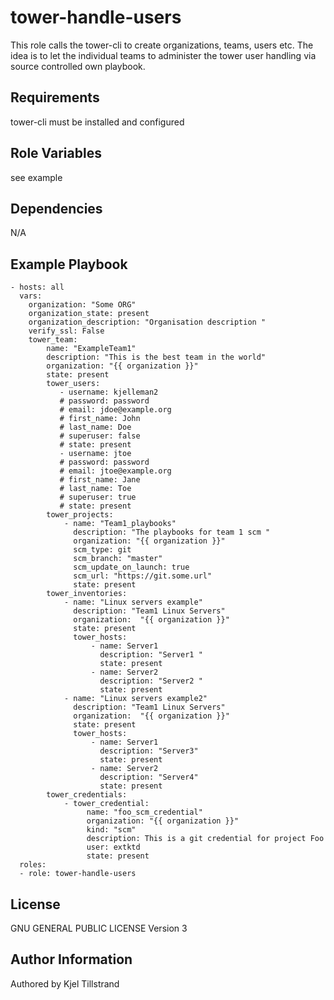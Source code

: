 tower-handle-users
=========

This role calls the tower-cli to create organizations, teams, users etc. The idea is to let the individual teams to administer the tower user handling via source controlled own playbook. 

Requirements
------------

tower-cli must be installed and configured 


Role Variables
--------------

see example 

Dependencies
------------

N/A

Example Playbook
----------------

```
- hosts: all
  vars:
    organization: "Some ORG"
    organization_state: present
    organization_description: "Organisation description "
    verify_ssl: False  
    tower_team:
        name: "ExampleTeam1"
        description: "This is the best team in the world"
        organization: "{{ organization }}"
        state: present
        tower_users:
           - username: kjelleman2
           # password: password
           # email: jdoe@example.org
           # first_name: John
           # last_name: Doe
           # superuser: false
           # state: present
           - username: jtoe
           # password: password
           # email: jtoe@example.org
           # first_name: Jane
           # last_name: Toe
           # superuser: true
           # state: present
        tower_projects:
            - name: "Team1_playbooks"
              description: "The playbooks for team 1 scm "
              organization: "{{ organization }}"
              scm_type: git
              scm_branch: "master"
              scm_update_on_launch: true
              scm_url: "https://git.some.url"
              state: present
        tower_inventories:
            - name: "Linux servers example"
              description: "Team1 Linux Servers"
              organization:  "{{ organization }}"
              state: present
              tower_hosts:
                  - name: Server1
                    description: "Server1 "
                    state: present
                  - name: Server2
                    description: "Server2 "
                    state: present
            - name: "Linux servers example2"
              description: "Team1 Linux Servers"
              organization:  "{{ organization }}"
              state: present
              tower_hosts:
                  - name: Server1
                    description: "Server3"
                    state: present
                  - name: Server2
                    description: "Server4"
                    state: present
        tower_credentials:
            - tower_credential:
                 name: "foo_scm_credential"
                 organization: "{{ organization }}"
                 kind: "scm"
                 description: This is a git credential for project Foo
                 user: extktd
                 state: present
  roles:
  - role: tower-handle-users

``` 

License
-------

GNU GENERAL PUBLIC LICENSE Version 3

Author Information
------------------

Authored by Kjel Tillstrand
